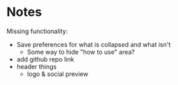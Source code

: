 # Notes

Missing functionality:
- Save preferences for what is collapsed and what isn't
  - Some way to hide "how to use" area?
- add github repo link
- header things
  - logo & social preview